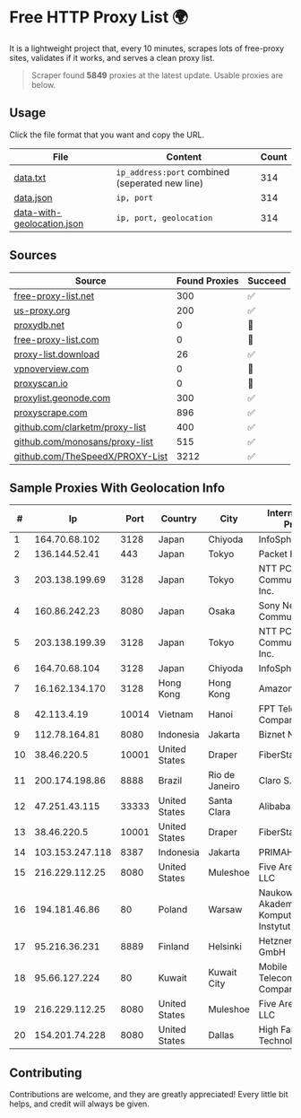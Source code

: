 
# Free HTTP Proxy List 🌍

It is a lightweight project that, every 10 minutes, scrapes lots of free-proxy sites, validates if it works, and serves a clean proxy list.


> Scraper found **5849** proxies at the latest update. Usable proxies are below.

## Usage

Click the file format that you want and copy the URL.


|File|Content|Count|
|----|-------|-----|
|[data.txt](https://raw.githubusercontent.com/themiralay/Proxy-List-World/master/data.txt)|`ip_address:port` combined (seperated new line)|314|
|[data.json](https://raw.githubusercontent.com/themiralay/Proxy-List-World/master/data.json)|`ip, port`|314|
|[data-with-geolocation.json](https://raw.githubusercontent.com/themiralay/Proxy-List-World/master/data-with-geolocation.json)|`ip, port, geolocation`|314|

## Sources

|Source|Found Proxies|Succeed|
|------|-------------|-------|
|[free-proxy-list.net](https://free-proxy-list.net)|300|✅|
|[us-proxy.org](https://www.us-proxy.org)|200|✅|
|[proxydb.net](http://proxydb.net)|0|🚫|
|[free-proxy-list.com](https://free-proxy-list.com/?page=&port=&type%5B%5D=http&type%5B%5D=https&up_time=0&search=Search)|0|🚫|
|[proxy-list.download](https://www.proxy-list.download/HTTP)|26|✅|
|[vpnoverview.com](https://vpnoverview.com/privacy/anonymous-browsing/free-proxy-servers)|0|🚫|
|[proxyscan.io](https://www.proxyscan.io)|0|🚫|
|[proxylist.geonode.com](https://proxylist.geonode.com/api/proxy-list?limit=300&page=1&sort_by=lastChecked&sort_type=desc&protocols=http,https)|300|✅|
|[proxyscrape.com](https://api.proxyscrape.com/v2/?request=displayproxies&protocol=http&timeout=10000&country=all&ssl=all&anonymity=all)|896|✅|
|[github.com/clarketm/proxy-list](https://raw.githubusercontent.com/clarketm/proxy-list/master/proxy-list-raw.txt)|400|✅|
|[github.com/monosans/proxy-list](https://raw.githubusercontent.com/monosans/proxy-list/main/proxies/http.txt)|515|✅|
|[github.com/TheSpeedX/PROXY-List](https://raw.githubusercontent.com/TheSpeedX/PROXY-List/master/http.txt)|3212|✅|


## Sample Proxies With Geolocation Info

|#|Ip|Port|Country|City|Internet Service Provider|
|-|--|----|-------|----|-------------------------|
|1|164.70.68.102|3128|Japan|Chiyoda|InfoSphere|
|2|136.144.52.41|443|Japan|Tokyo|Packet Host, Inc.|
|3|203.138.199.69|3128|Japan|Tokyo|NTT PC Communications, Inc.|
|4|160.86.242.23|8080|Japan|Osaka|Sony Network Communications Inc|
|5|203.138.199.39|3128|Japan|Tokyo|NTT PC Communications, Inc.|
|6|164.70.68.104|3128|Japan|Chiyoda|InfoSphere|
|7|16.162.134.170|3128|Hong Kong|Hong Kong|Amazon.com|
|8|42.113.4.19|10014|Vietnam|Hanoi|FPT Telecom Company|
|9|112.78.164.81|8080|Indonesia|Jakarta|Biznet Networks|
|10|38.46.220.5|10001|United States|Draper|FiberState, LLC|
|11|200.174.198.86|8888|Brazil|Rio de Janeiro|Claro S.A|
|12|47.251.43.115|33333|United States|Santa Clara|Alibaba Cloud LLC|
|13|38.46.220.5|10001|United States|Draper|FiberState, LLC|
|14|103.153.247.118|8387|Indonesia|Jakarta|PRIMAHOME|
|15|216.229.112.25|8080|United States|Muleshoe|Five Area Systems, LLC|
|16|194.181.46.86|80|Poland|Warsaw|Naukowa I Akademicka Siec Komputerowa Instytut Badawczy|
|17|95.216.36.231|8889|Finland|Helsinki|Hetzner Online GmbH|
|18|95.66.127.224|80|Kuwait|Kuwait City|Mobile Telecommunications Company|
|19|216.229.112.25|8080|United States|Muleshoe|Five Area Systems, LLC|
|20|154.201.74.228|8080|United States|Dallas|High Family Technology Co|



## Contributing

Contributions are welcome, and they are greatly appreciated! Every
little bit helps, and credit will always be given.

